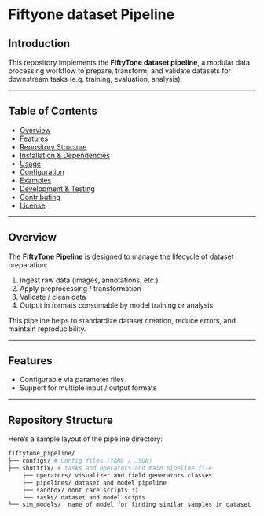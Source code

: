 # Fiftyone dataset Pipeline


## Introduction
This repository implements the **FiftyTone dataset pipeline**, a modular data processing workflow to prepare, transform, and validate datasets for downstream tasks (e.g. training, evaluation, analysis).

---

## Table of Contents

- [Overview](#overview)  
- [Features](#features)  
- [Repository Structure](#repository-structure)  
- [Installation & Dependencies](#installation--dependencies)  
- [Usage](#usage)  
- [Configuration](#configuration)  
- [Examples](#examples)  
- [Development & Testing](#development--testing)  
- [Contributing](#contributing)  
- [License](#license)  

---

## Overview

The **FiftyTone Pipeline** is designed to manage the lifecycle of dataset preparation:
1. Ingest raw data (images, annotations, etc.)  
2. Apply preprocessing / transformation  
3. Validate / clean data  
4. Output in formats consumable by model training or analysis  

This pipeline helps to standardize dataset creation, reduce errors, and maintain reproducibility.

---

## Features

- Configurable via parameter files  
- Support for multiple input / output formats  

---

## Repository Structure

Here’s a sample layout of the pipeline directory:
```bash
fiftytone_pipeline/
├── configs/ # Config files (YAML / JSON)
├── shuttrix/ # tasks and operators and main pipeline file
    ├── operators/ visualizer and field generators classes
    ├── pipelines/ dataset and model pipeline
    ├── sandbox/ dont care scripts :)
    └── tasks/ dataset and model scipts 
└── sim_models/  name of model for finding similar samples in dataset
```
